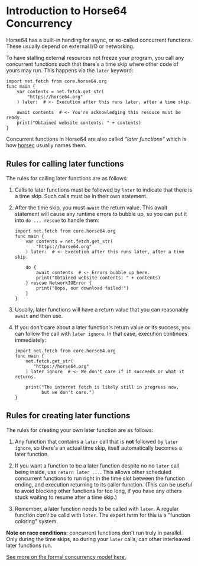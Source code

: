 
<!-- For license of this file, see LICENSE.md in the base folder. -->

Introduction to Horse64 Concurrency
===================================

Horse64 has a built-in handing for async, or so-called concurrent
functions. These usually depend on external I/O or networking.

To have stalling external resources not freeze your program,
you call any concurrent functions such that there's a time skip
where other code of yours may run. This happens via the `later` keyword:

  ```Horse64
  import net.fetch from core.horse64.org
  func main {
      var contents = net.fetch.get_str(
          "https://horse64.org"
      ) later:  # <- Execution after this runs later, after a time skip.

      await contents  # <- You're acknowledging this resouce must be ready.
      print("Obtained website contents: " + contents)
  }
  ```

Concurrent functions in Horse64 are also called *"later functions"*
which is how [horsec](/docs/Resources#horsec) usually names them.

## Rules for calling later functions

The rules for calling later functions are as follows:

1. Calls to later functions must be followed by `later`
   to indicate that there is a time skip. Such calls must be in
   their own statement.

2. After the time skip, you must `await` the return value. This
   await statement will cause any runtime errors to bubble up,
   so you can put it into `do ... rescue` to handle them:

   ```Horse64
   import net.fetch from core.horse64.org
   func main {
       var contents = net.fetch.get_str(
           "https://horse64.org"
       ) later:  # <- Execution after this runs later, after a time skip.

       do {
           await contents  # <- Errors bubble up here.
           print("Obtained website contents: " + contents)
       } rescue NetworkIOError {
           print("Oops, our download failed!")
       }
   }
   ```

3. Usually, later functions will have a return value that you
   can reasonably `await` and then use.

4. If you don't care about a later function's return value or
   its success, you can follow the call with `later ignore`.
   In that case, execution continues immediately:

   ```Horse64
   import net.fetch from core.horse64.org
   func main {
       net.fetch.get_str(
          "https://horse64.org"
       ) later ignore  # <- We don't care if it succeeds or what it returns.

       print("The internet fetch is likely still in progress now,
             but we don't care.")
   }
   ```

## Rules for creating later functions

The rules for creating your own later function are as follows:

1. Any function that contains a `later` call that is **not**
   followed by `later ignore`, so there's an actual time skip,
   itself automatically becomes a later function.

2. If you want a function to be a later function despite no
   no `later` call being inside, use `return later ...`. This
   allows other scheduled concurrent functions to run right
   in the time slot between the function ending, and execution
   returning to its caller function. (This can be useful to
   avoid blocking other functions for too long, if you have
   any others stuck waiting to resume after a time skip.)

3. Remember, a later function needs to be called with `later`.
   A regular function *can't* be calld with `later`. The
   expert term for this is a "function coloring" system.

**Note on race conditions:** concurrent functions don't run
truly in parallel. Only during the time skips, so during
your `later` calls, can other interleaved later functions run.

[See more on the formal concurrency model here.](
/docs/Language%20Specs/Concurrency%20Model.md)

